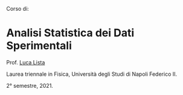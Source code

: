 Corso di:

# Analisi Statistica dei Dati Sperimentali

Prof. <a href="http://people.na.infn.it/~lista/" target="_blank">Luca Lista</a>

Laurea triennale in Fisica, Università degli Studi di Napoli Federico II.

2° semestre, 2021.
